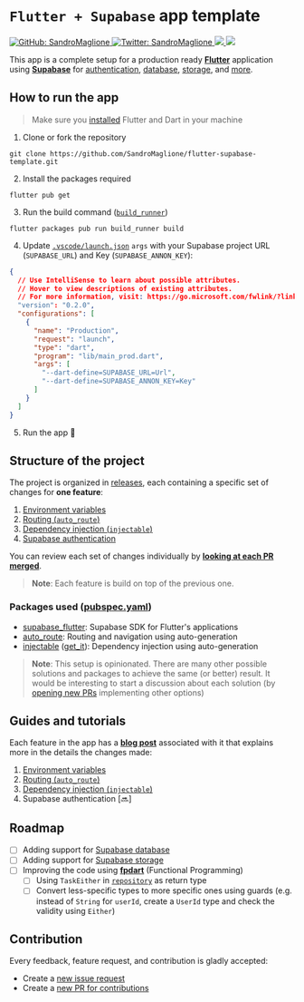 # `Flutter + Supabase` app template
<p>
  <a href="https://github.com/SandroMaglione">
    <img alt="GitHub: SandroMaglione" src="https://img.shields.io/github/followers/SandroMaglione?label=Follow&style=social" target="_blank" />
  </a>
  <a href="https://twitter.com/SandroMaglione">
    <img alt="Twitter: SandroMaglione" src="https://img.shields.io/twitter/follow/SandroMaglione.svg?style=social" target="_blank" />
  </a>
  <a href="https://github.com/SandroMaglione/flutter-supabase-template">
    <img src="https://img.shields.io/github/stars/SandroMaglione/flutter-supabase-template?logo=github" />
  </a>
  <img src="https://img.shields.io/github/license/SandroMaglione/flutter-supabase-template?logo=github" />
</p>

This app is a complete setup for a production ready [**Flutter**](https://flutter.dev/) application using [**Supabase**](https://supabase.com/) for [authentication](https://supabase.com/docs/guides/auth), [database](https://supabase.com/docs/guides/database), [storage](https://supabase.com/docs/guides/storage), and [more](https://supabase.com/docs/).

## How to run the app

> Make sure you [installed](https://docs.flutter.dev/get-started/install) Flutter and Dart in your machine

1. Clone or fork the repository
```shell
git clone https://github.com/SandroMaglione/flutter-supabase-template.git
```

2. Install the packages required
```shell
flutter pub get
```

3. Run the build command ([`build_runner`](https://pub.dev/packages/build_runner))
```shell
flutter packages pub run build_runner build  
```

4. Update [`.vscode/launch.json`](.vscode/launch.json) `args` with your Supabase project URL (`SUPABASE_URL`) and Key (`SUPABASE_ANNON_KEY`):
```json
{
  // Use IntelliSense to learn about possible attributes.
  // Hover to view descriptions of existing attributes.
  // For more information, visit: https://go.microsoft.com/fwlink/?linkid=830387
  "version": "0.2.0",
  "configurations": [
    {
      "name": "Production",
      "request": "launch",
      "type": "dart",
      "program": "lib/main_prod.dart",
      "args": [
        "--dart-define=SUPABASE_URL=Url",
        "--dart-define=SUPABASE_ANNON_KEY=Key"
      ]
    }
  ]
}
```
5. Run the app 🚀

## Structure of the project
The project is organized in [releases](https://github.com/SandroMaglione/flutter-supabase-template/releases), each containing a specific set of changes for **one feature**:
1. [Environment variables](https://github.com/SandroMaglione/flutter-supabase-template/releases/tag/v1-env-vars) 
2. [Routing (`auto_route`)](https://github.com/SandroMaglione/flutter-supabase-template/releases/tag/v2-navigation) 
3. [Dependency injection (`injectable`)](https://github.com/SandroMaglione/flutter-supabase-template/releases/tag/v3-dep-injection) 
4. [Supabase authentication](https://github.com/SandroMaglione/flutter-supabase-template/releases/tag/v4-supabase-auth) 

You can review each set of changes individually by [**looking at each PR merged**](https://github.com/SandroMaglione/flutter-supabase-template/pulls?q=is%3Apr+is%3Aclosed).

> **Note**: Each feature is build on top of the previous one.

### Packages used ([pubspec.yaml](pubspec.yaml))
- [supabase_flutter](https://pub.dev/packages/supabase_flutter): Supabase SDK for Flutter's applications
- [auto_route](https://pub.dev/packages/auto_route): Routing and navigation using auto-generation
- [injectable](https://pub.dev/packages/injectable) ([get_it](https://pub.dev/packages/get_it)): Dependency injection using auto-generation

> **Note**: This setup is opinionated. There are many other possible solutions and packages to achieve the same (or better) result. It would be interesting to start a discussion about each solution (by [opening new PRs](https://github.com/SandroMaglione/flutter-supabase-template/pulls) implementing other options)

## Guides and tutorials
Each feature in the app has a [**blog post**](https://www.sandromaglione.com/) associated with it that explains more in the details the changes made:
1. [Environment variables](https://www.sandromaglione.com/techblog/how-to-use-environmental-variables-in-flutter)
2. [Routing (`auto_route`)](https://www.sandromaglione.com/techblog/how-to-setup-routing-flutter-app)
3. [Dependency injection (`injectable`)](https://www.sandromaglione.com/techblog/how_to_implement_dependecy_injection_in_flutter)
4. Supabase authentication [🔜]

## Roadmap
- [ ] Adding support for [Supabase database](https://supabase.com/docs/guides/database)
- [ ] Adding support for [Supabase storage](https://supabase.com/docs/guides/storage)
- [ ] Improving the code using [**fpdart**](https://pub.dev/packages/fpdart) (Functional Programming)
  - [ ] Using `TaskEither` in [`repository`](lib/app/repository) as return type
  - [ ] Convert less-specific types to more specific ones using guards (e.g. instead of `String` for `userId`, create a `UserId` type and check the validity using `Either`)

## Contribution
Every feedback, feature request, and contribution is gladly accepted:
- Create a [new issue request](https://github.com/SandroMaglione/flutter-supabase-template/issues)
- Create a [new PR for contributions](https://github.com/SandroMaglione/flutter-supabase-template/pulls)